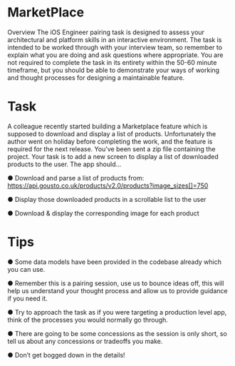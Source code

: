 # MarketPlace

Overview
The iOS Engineer pairing task is designed to assess your architectural and platform skills in an interactive environment. The task is intended to be worked through with your interview team, so remember to explain what you are doing and ask questions where appropriate. You are not required to complete the task in its entirety within the 50-60 minute timeframe, but you should be able to demonstrate your ways of working and thought processes for designing a maintainable feature.


# Task
A colleague recently started building a Marketplace feature which is supposed to download and display a list of products. Unfortunately the author went on holiday before completing the work, and the feature is required for the next release. You’ve been sent a zip file containing the project. Your task is to add a new screen to display a list of downloaded products to the user. The app should…


● Download and parse a list of products from: https://api.gousto.co.uk/products/v2.0/products?image_sizes[]=750


● Display those downloaded products in a scrollable list to the user


● Download & display the corresponding image for each product


# Tips
● Some data models have been provided in the codebase already which you can use.


● Remember this is a pairing session, use us to bounce ideas off, this will help us understand your thought process and allow us to provide guidance if you need it.


● Try to approach the task as if you were targeting a production level app, think of the processes you would normally go through.


● There are going to be some concessions as the session is only short, so tell us about any concessions or tradeoffs you make.


● Don’t get bogged down in the details!
